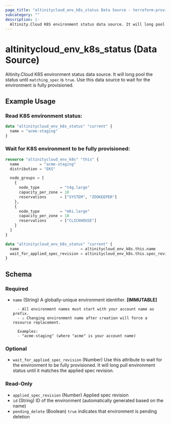 ```yaml
---
page_title: "altinitycloud_env_k8s_status Data Source - terraform-provider-altinitycloud"
subcategory: ""
description: |-
  Altinity.Cloud K8S environment status data source. It will long pool the status until matching_spec is true. Use this data source to wait for the environment is fully provisioned.
---
```


# altinitycloud_env_k8s_status (Data Source)

Altinity.Cloud K8S environment status data source. It will long pool the status until `matching_spec` is `true`. Use this data source to wait for the environment is fully provisioned.

## Example Usage

### Read K8S environment status:
```terraform
data "altinitycloud_env_k8s_status" "current" {
  name = "acme-staging"
}
```

### Wait for K8S environment to be fully provisioned:
```terraform
resource "altinitycloud_env_k8s" "this" {
  name         = "acme-staging"
  distribution = "EKS"

  node_groups = [
    {
      node_type         = "t4g.large"
      capacity_per_zone = 10
      reservations      = ["SYSTEM", "ZOOKEEPER"]
    },
    {
      node_type         = "m6i.large"
      capacity_per_zone = 10
      reservations      = ["CLICKHOUSE"]
    }
  ]
}

data "altinitycloud_env_k8s_status" "current" {
  name                           = altinitycloud_env_k8s.this.name
  wait_for_applied_spec_revision = altinitycloud_env_k8s.this.spec_revision
}
```

<!-- schema generated by tfplugindocs -->
## Schema

### Required

- `name` (String) A globally-unique environment identifier. **[IMMUTABLE]**

		- All environment names must start with your account name as prefix.
		- ⚠️ Changing environment name after creation will force a resource replacement.

		Examples:
		- "acme-staging" (where "acme" is your account name)

### Optional

- `wait_for_applied_spec_revision` (Number) Use this attribute to wait for the environment to be fully provisioned. It will long pull environment status until it matches the applied spec revision.

### Read-Only

- `applied_spec_revision` (Number) Applied spec revision
- `id` (String) ID of the environment (automatically generated based on the name)
- `pending_delete` (Boolean) `true` indicates that environment is pending deletion
